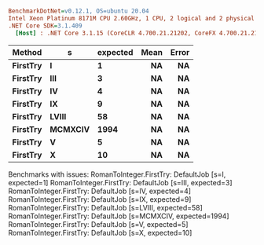 ``` ini

BenchmarkDotNet=v0.12.1, OS=ubuntu 20.04
Intel Xeon Platinum 8171M CPU 2.60GHz, 1 CPU, 2 logical and 2 physical cores
.NET Core SDK=3.1.409
  [Host] : .NET Core 3.1.15 (CoreCLR 4.700.21.21202, CoreFX 4.700.21.21402), X64 RyuJIT


```
|   Method |       s | expected | Mean | Error |
|--------- |-------- |--------- |-----:|------:|
| **FirstTry** |       **I** |        **1** |   **NA** |    **NA** |
| **FirstTry** |     **III** |        **3** |   **NA** |    **NA** |
| **FirstTry** |      **IV** |        **4** |   **NA** |    **NA** |
| **FirstTry** |      **IX** |        **9** |   **NA** |    **NA** |
| **FirstTry** |   **LVIII** |       **58** |   **NA** |    **NA** |
| **FirstTry** | **MCMXCIV** |     **1994** |   **NA** |    **NA** |
| **FirstTry** |       **V** |        **5** |   **NA** |    **NA** |
| **FirstTry** |       **X** |       **10** |   **NA** |    **NA** |

Benchmarks with issues:
  RomanToInteger.FirstTry: DefaultJob [s=I, expected=1]
  RomanToInteger.FirstTry: DefaultJob [s=III, expected=3]
  RomanToInteger.FirstTry: DefaultJob [s=IV, expected=4]
  RomanToInteger.FirstTry: DefaultJob [s=IX, expected=9]
  RomanToInteger.FirstTry: DefaultJob [s=LVIII, expected=58]
  RomanToInteger.FirstTry: DefaultJob [s=MCMXCIV, expected=1994]
  RomanToInteger.FirstTry: DefaultJob [s=V, expected=5]
  RomanToInteger.FirstTry: DefaultJob [s=X, expected=10]
